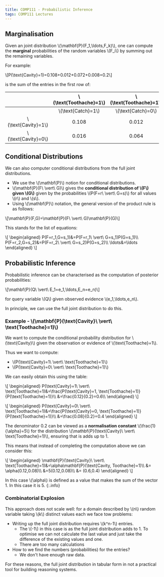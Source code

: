 ```yaml
---
title: COMP111 - Probabilistic Inference
tags: COMP111 Lectures
---
```

## Marginalisation
Given an joint distribution \\(\\mathbf{P}(F_1,\\ldots,F_k)\\), one can compute the **marginal** probabilities of the random variables \\(F_i\\) by summing out the remaining variables.

For example:

\\[P(\\text{Cavity}=1)=0.108+0.012+0.072+0.008=0.2\\]

is the sum of the entries in the first row of:

| | \\(\\text{Toothache}=1\\) | \\(\\text{Toothache}=1\\) | \\(\\text{Toothache}=0\\) | \\(\\text{Toothache}=0\\) |
| :-: | :-: | :-: | :-: | :-: |
| | \\(\\text{Catch}=1\\) |  \\(\\text{Catch}=0\\) |  \\(\\text{Catch}=1\\) |  \\(\\text{Catch}=0\\) | 
| \\(\\text{Cavity}=1\\) | 0.108 | 0.012 | 0.072 | 0.008 |
| \\(\\text{Cavity}=0\\) | 0.016 | 0.064 | 0.144 | 0.576 |

## Conditional Distributions
We can also computer conditional distributions from the full joint distributions.

* We use the \\(\\mathbf{P}\\) notion for conditional distributions.
* \\(\\mathbf{P}(F\\ \\vert\\  G)\\) gives the **conditional distribution of \\(F\\) given \\(G\\)** given by the probabilities \\(P(F=r\\ \\vert\\  G=s)\\) for all values \\(r\\) and \\(s\\).
* Using \\(\\mathbf{P}\\) notation, the general version of the product rule is as follows:

\\[\\mathbf{P}(F,G)=\\mathbf{P}(F\\ \\vert\\ G)\\mathbf{P}(G)\\]

This stands for the list of equations:

\\[
\\begin{aligned}
P(F=r_1,G=s_1)&=P(F=r_1\\ \\vert\\ G=s_1)P(G=s_1)\\\\
P(F=r_2,G=s_2)&=P(F=r_2\\ \\vert\\ G=s_2)P(G=s_2)\\\\
\\ldots&=\\ldots
\\end{aligned}
\\]

## Probabilistic Inference
Probabilistic inference can be characterised as the computation of posterior probabilities:

\\[\\mathbf{P}(Q\\ \\vert\\ E_1=e_1,\\ldots,E_n=e_n)\\]

for query variable \\(Q\\) given observed evidence \\(e_1,\\ldots,e_n\\).

In principle, we can use the full joint distribution to do this.

### Example - \\(\\mathbf{P}(\\text{Cavity}\\ \\vert\\ \\text{Toothache}=1)\\)
We want to compute the conditional probability distribution for \\(\\text{Cavity}\\) given the observation or evidence of \\(\\text{Toothache}=1\\).

Thus we want to compute:

* \\(P(\\text{Cavity}=1\\ \\vert\\ \\text{Toothache}=1)\\)
* \\(P(\\text{Cavity}=0\\ \\vert\\ \\text{Toothache}=1)\\)

We can easily obtain this using the table:

\\[
\\begin{aligned}
P(\\text{Cavity}=1\\ \\vert\\ \\text{Toothache}=1)&=\\frac{P(\\text{Cavity}=1, \\text{Toothache}=1)}{P(\\text{Toothache}=1)}\\\\
&=\\frac{0.12}{0.2}=0.6\\\\
\\end{aligned}
\\]

\\[
\\begin{aligned}
P(\\text{Cavity}=0\\ \\vert\\ \\text{Toothache}=1)&=\\frac{P(\\text{Cavity}=0, \\text{Toothache}=1)}{P(\\text{Toothache}=1)}\\\\
&=\\frac{0.08}{0.2}=0.4
\\end{aligned}
\\]

The denominator 0.2 can be viewed as a **normalisation constant** \\(\\frac{1}{\\alpha}=5\\) for the distribution \\(\\mathbf{P}(\\text{Cavity}\\ \\vert\\ \\text{Toothache}=1)\\), ensuring that is adds up to 1.

This means that instead of completing the computation above we can consider this:

\\[
\\begin{aligned}
\\mathbf{P}(\\text{Cavity}\\ \\vert\\ \\text{Toothache}=1)&=\\alpha\\mathbf{P}(\\text{Cavity, Toothache}=1)\\\\
&= \\alpha(0.12,0.08)\\\\
&=5(0.12,0.08)\\\\
&= (0.6,0.4)
\\end{aligned}
\\]

In this case \\(\\alpha\\) is defined as a value that makes the sum of the vector 1. In this case it is 5.
{:.info}

### Combinatorial Explosion
This approach does not scale well: for a domain described by \\(n\\) random variable taking \\(k\\) distinct values each we face tow problems:

* Writing up the full joint distribution requires \\(k^n-1\\) entries.
	* The \\(-1\\) in this case is as the full joint distribution adds to 1. To optimise we can not calculate the last value and just take the difference of the existing values and one.
	* There are too many calculations
* How to we find the numbers (probabilities) for the entries?
	* We don't have enough raw data.

For these reasons, the full joint distribution in tabular form in not a practical tool for building reasoning systems.
